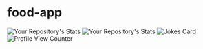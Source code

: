 # food-app
![Your Repository's Stats](https://github-readme-stats.vercel.app/api?username=Kanon-Hosen&show_icons=true)
![Your Repository's Stats](https://contrib.rocks/image?repo=Tanu-N-Prabhu/Python)
![Jokes Card](https://readme-jokes.vercel.app/api)
![Profile View Counter](https://komarev.com/ghpvc/?username=Kanon-Hosen)
